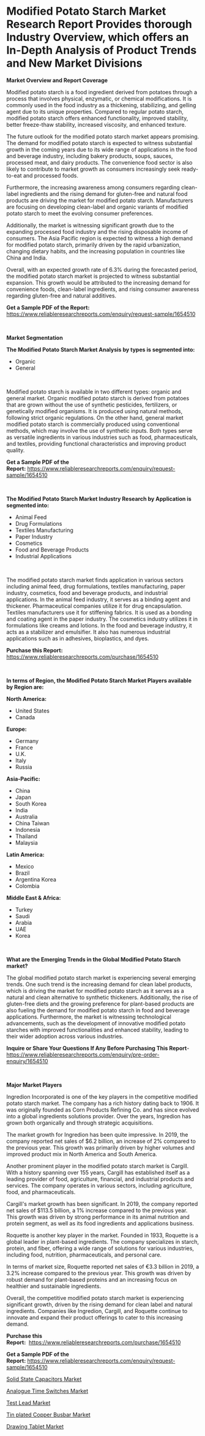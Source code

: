 <p><h1>Modified Potato Starch Market Research Report Provides thorough Industry Overview, which offers an In-Depth Analysis of Product Trends and New Market Divisions</h1></p><p><strong>Market Overview and Report Coverage</strong></p>
<p><p>Modified potato starch is a food ingredient derived from potatoes through a process that involves physical, enzymatic, or chemical modifications. It is commonly used in the food industry as a thickening, stabilizing, and gelling agent due to its unique properties. Compared to regular potato starch, modified potato starch offers enhanced functionality, improved stability, better freeze-thaw stability, increased viscosity, and enhanced texture.</p><p>The future outlook for the modified potato starch market appears promising. The demand for modified potato starch is expected to witness substantial growth in the coming years due to its wide range of applications in the food and beverage industry, including bakery products, soups, sauces, processed meat, and dairy products. The convenience food sector is also likely to contribute to market growth as consumers increasingly seek ready-to-eat and processed foods.</p><p>Furthermore, the increasing awareness among consumers regarding clean-label ingredients and the rising demand for gluten-free and natural food products are driving the market for modified potato starch. Manufacturers are focusing on developing clean-label and organic variants of modified potato starch to meet the evolving consumer preferences.</p><p>Additionally, the market is witnessing significant growth due to the expanding processed food industry and the rising disposable income of consumers. The Asia Pacific region is expected to witness a high demand for modified potato starch, primarily driven by the rapid urbanization, changing dietary habits, and the increasing population in countries like China and India.</p><p>Overall, with an expected growth rate of 6.3% during the forecasted period, the modified potato starch market is projected to witness substantial expansion. This growth would be attributed to the increasing demand for convenience foods, clean-label ingredients, and rising consumer awareness regarding gluten-free and natural additives.</p></p>
<p><strong>Get a Sample PDF of the Report:</strong> <a href="https://www.reliableresearchreports.com/enquiry/request-sample/1654510">https://www.reliableresearchreports.com/enquiry/request-sample/1654510</a></p>
<p>&nbsp;</p>
<p><strong>Market Segmentation</strong></p>
<p><strong>The Modified Potato Starch Market Analysis by types is segmented into:</strong></p>
<p><ul><li>Organic</li><li>General</li></ul></p>
<p>&nbsp;</p>
<p><p>Modified potato starch is available in two different types: organic and general market. Organic modified potato starch is derived from potatoes that are grown without the use of synthetic pesticides, fertilizers, or genetically modified organisms. It is produced using natural methods, following strict organic regulations. On the other hand, general market modified potato starch is commercially produced using conventional methods, which may involve the use of synthetic inputs. Both types serve as versatile ingredients in various industries such as food, pharmaceuticals, and textiles, providing functional characteristics and improving product quality.</p></p>
<p><strong>Get a Sample PDF of the Report:</strong>&nbsp;<a href="https://www.reliableresearchreports.com/enquiry/request-sample/1654510">https://www.reliableresearchreports.com/enquiry/request-sample/1654510</a></p>
<p>&nbsp;</p>
<p><strong>The Modified Potato Starch Market Industry Research by Application is segmented into:</strong></p>
<p><ul><li>Animal Feed</li><li>Drug Formulations</li><li>Textiles Manufacturing</li><li>Paper Industry</li><li>Cosmetics</li><li>Food and Beverage Products</li><li>Industrial Applications</li></ul></p>
<p>&nbsp;</p>
<p><p>The modified potato starch market finds application in various sectors including animal feed, drug formulations, textiles manufacturing, paper industry, cosmetics, food and beverage products, and industrial applications. In the animal feed industry, it serves as a binding agent and thickener. Pharmaceutical companies utilize it for drug encapsulation. Textiles manufacturers use it for stiffening fabrics. It is used as a bonding and coating agent in the paper industry. The cosmetics industry utilizes it in formulations like creams and lotions. In the food and beverage industry, it acts as a stabilizer and emulsifier. It also has numerous industrial applications such as in adhesives, bioplastics, and dyes.</p></p>
<p><strong>Purchase this Report:</strong>&nbsp; <a href="https://www.reliableresearchreports.com/purchase/1654510">https://www.reliableresearchreports.com/purchase/1654510</a></p>
<p>&nbsp;</p>
<p><strong>In terms of Region, the Modified Potato Starch Market Players available by Region are:</strong></p>
<p>
    <p> <strong> North America: </strong>
        <ul>
            <li>United States</li>
            <li>Canada</li>
        </ul>
        </p> 
    <p> <strong> Europe: </strong>
        <ul>
            <li>Germany</li>
            <li>France</li>
            <li>U.K.</li>
            <li>Italy</li>
            <li>Russia</li>
        </ul>
        </p> 
    <p> <strong> Asia-Pacific: </strong>
        <ul>
            <li>China</li>
            <li>Japan</li>
            <li>South Korea</li>
            <li>India</li>
            <li>Australia</li>
            <li>China Taiwan</li>
            <li>Indonesia</li>
            <li>Thailand</li>
            <li>Malaysia</li>
        </ul>
        </p> 
    <p> <strong> Latin America: </strong>
        <ul>
            <li>Mexico</li>
            <li>Brazil</li>
            <li>Argentina Korea</li>
            <li>Colombia</li>
        </ul>
        </p> 
    <p> <strong> Middle East & Africa: </strong>
        <ul>
            <li>Turkey</li>
            <li>Saudi</li>
            <li>Arabia</li>
            <li>UAE</li>
            <li>Korea</li>
        </ul>
    </p>
    </p>
<p>&nbsp;</p>
<p><strong>What are the Emerging Trends in the Global Modified Potato Starch market?</strong></p>
<p><p>The global modified potato starch market is experiencing several emerging trends. One such trend is the increasing demand for clean label products, which is driving the market for modified potato starch as it serves as a natural and clean alternative to synthetic thickeners. Additionally, the rise of gluten-free diets and the growing preference for plant-based products are also fueling the demand for modified potato starch in food and beverage applications. Furthermore, the market is witnessing technological advancements, such as the development of innovative modified potato starches with improved functionalities and enhanced stability, leading to their wider adoption across various industries.</p></p>
<p><strong>Inquire or Share Your Questions If Any Before Purchasing This Report</strong>- <a href="https://www.reliableresearchreports.com/enquiry/pre-order-enquiry/1654510">https://www.reliableresearchreports.com/enquiry/pre-order-enquiry/1654510</a></p>
<p>&nbsp;</p>
<p><strong>Major Market Players</strong></p>
<p><p>Ingredion Incorporated is one of the key players in the competitive modified potato starch market. The company has a rich history dating back to 1906. It was originally founded as Corn Products Refining Co. and has since evolved into a global ingredients solutions provider. Over the years, Ingredion has grown both organically and through strategic acquisitions.</p><p>The market growth for Ingredion has been quite impressive. In 2019, the company reported net sales of $6.2 billion, an increase of 2% compared to the previous year. This growth was primarily driven by higher volumes and improved product mix in North America and South America.</p><p>Another prominent player in the modified potato starch market is Cargill. With a history spanning over 155 years, Cargill has established itself as a leading provider of food, agriculture, financial, and industrial products and services. The company operates in various sectors, including agriculture, food, and pharmaceuticals.</p><p>Cargill's market growth has been significant. In 2019, the company reported net sales of $113.5 billion, a 1% increase compared to the previous year. This growth was driven by strong performance in its animal nutrition and protein segment, as well as its food ingredients and applications business.</p><p>Roquette is another key player in the market. Founded in 1933, Roquette is a global leader in plant-based ingredients. The company specializes in starch, protein, and fiber, offering a wide range of solutions for various industries, including food, nutrition, pharmaceuticals, and personal care.</p><p>In terms of market size, Roquette reported net sales of €3.3 billion in 2019, a 3.2% increase compared to the previous year. This growth was driven by robust demand for plant-based proteins and an increasing focus on healthier and sustainable ingredients.</p><p>Overall, the competitive modified potato starch market is experiencing significant growth, driven by the rising demand for clean label and natural ingredients. Companies like Ingredion, Cargill, and Roquette continue to innovate and expand their product offerings to cater to this increasing demand.</p></p>
<p><strong>Purchase this Report:</strong>&nbsp;&nbsp;<a href="https://www.reliableresearchreports.com/purchase/1654510">https://www.reliableresearchreports.com/purchase/1654510</a></p>
<p></p>
<p><strong>Get a Sample PDF of the Report:</strong>&nbsp;<a href="https://www.reliableresearchreports.com/enquiry/request-sample/1654510">https://www.reliableresearchreports.com/enquiry/request-sample/1654510</a></p>
<p><p><a href="https://medium.com/@markuspagac2023/solid-state-capacitors-market-analysis-its-cagr-market-segmentation-and-global-industry-overview-a13cef8d04ff">Solid State Capacitors Market</a></p><p><a href="https://medium.com/@jasonmartin866/analogue-time-switches-market-insight-market-trends-growth-forecasted-from-2023-to-2030-6f5af01c530e">Analogue Time Switches Market</a></p><p><a href="https://medium.com/@joannebell6556/test-lead-market-analysis-and-sze-forecasted-for-period-from-2023-to-2030-0844e14b008d">Test Lead Market</a></p><p><a href="https://medium.com/@erickasauer/tin-plated-copper-busbar-market-comprehensive-assessment-by-type-application-and-geography-9ee6b4fae4c9">Tin plated Copper Busbar Market</a></p><p><a href="https://medium.com/@williammann19/drawing-tablet-market-analysis-its-cagr-market-segmentation-and-global-industry-overview-be6364feef59">Drawing Tablet Market</a></p></p>